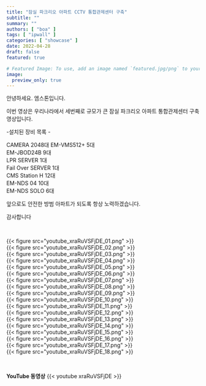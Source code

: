 ```yaml
---
title: "잠실 파크리오 아파트 CCTV 통합관제센터 구축"
subtitle: ""
summary: ""
authors: [ "boa" ]
tags: [ "ipwall" ]
categories: [ "showcase" ]
date: 2022-04-28
draft: false
featured: true

# Featured Image: To use, add an image named `featured.jpg/png` to your page's folder.
image:
  preview_only: true
---
```


안녕하세요. 엠스톤입니다. 

이번 영상은 우리나라에서 세번째로 규모가 큰 잠실 파크리오 아파트 통합관제센터 구축 영상입니다.

  -설치된 장비 목록 -

CAMERA 2048대
EM-VMS512+ 5대<br>
EM-JBOD24B 9대<br>
LPR SERVER 1대<br>
Fail Over SERVER 1대<br>
CMS Station H 12대<br>
EM-NDS 04 10대<br>
EM-NDS SOLO 6대
   
앞으로도 안전한 방범 아파트가 되도록 항상 노력하겠습니다. 

감사합니다


&nbsp;

<div class="container"><div class="row no-gutters">
<div class="col-sm-6">{{< figure src="youtube_xraRuVSFjDE_01.png" >}}</div>
<div class="col-sm-6">{{< figure src="youtube_xraRuVSFjDE_02.png" >}}</div>
<div class="col-sm-6">{{< figure src="youtube_xraRuVSFjDE_03.png" >}}</div>
<div class="col-sm-6">{{< figure src="youtube_xraRuVSFjDE_04.png" >}}</div>
<div class="col-sm-6">{{< figure src="youtube_xraRuVSFjDE_05.png" >}}</div>
<div class="col-sm-6">{{< figure src="youtube_xraRuVSFjDE_06.png" >}}</div>
<div class="col-sm-6">{{< figure src="youtube_xraRuVSFjDE_07.png" >}}</div>
<div class="col-sm-6">{{< figure src="youtube_xraRuVSFjDE_08.png" >}}</div>
<div class="col-sm-6">{{< figure src="youtube_xraRuVSFjDE_09.png" >}}</div>
<div class="col-sm-6">{{< figure src="youtube_xraRuVSFjDE_10.png" >}}</div>
<div class="col-sm-6">{{< figure src="youtube_xraRuVSFjDE_11.png" >}}</div>
<div class="col-sm-6">{{< figure src="youtube_xraRuVSFjDE_12.png" >}}</div>
<div class="col-sm-6">{{< figure src="youtube_xraRuVSFjDE_13.png" >}}</div>
<div class="col-sm-6">{{< figure src="youtube_xraRuVSFjDE_14.png" >}}</div>
<div class="col-sm-6">{{< figure src="youtube_xraRuVSFjDE_15.png" >}}</div>
<div class="col-sm-6">{{< figure src="youtube_xraRuVSFjDE_16.png" >}}</div>
<div class="col-sm-6">{{< figure src="youtube_xraRuVSFjDE_17.png" >}}</div>
<div class="col-sm-6">{{< figure src="youtube_xraRuVSFjDE_18.png" >}}</div>
</div></div>

&nbsp;

**YouTube 동영상**
{{< youtube xraRuVSFjDE >}}



